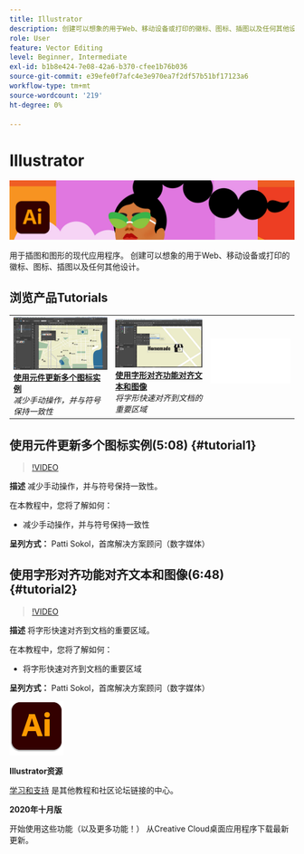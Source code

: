 ```yaml
---
title: Illustrator
description: 创建可以想象的用于Web、移动设备或打印的徽标、图标、插图以及任何其他设计
role: User
feature: Vector Editing
level: Beginner, Intermediate
exl-id: b1b8e424-7e08-42a6-b370-cfee1b76b036
source-git-commit: e39efe0f7afc4e3e970ea7f2df57b51bf17123a6
workflow-type: tm+mt
source-wordcount: '219'
ht-degree: 0%

---
```


# Illustrator

![教程主图](../assets/Illustrator.jpg)

用于插图和图形的现代应用程序。 创建可以想象的用于Web、移动设备或打印的徽标、图标、插图以及任何其他设计。

## 浏览产品Tutorials

<table style="table-layout:fixed">
<tr>
 <td>
   <a href="illustrator.md#tutorial1">
      <img alt="使用元件更新多个图标实例" src="../assets/Illustrator_symbols_sokol_thumbnail.jpg" />
   </a>
    <div>
   <a href="illustrator.md#tutorial1"><strong>使用元件更新多个图标实例</strong></a>
    </div>
    <em>减少手动操作，并与符号保持一致性</em>
    <br>
  </td>
  <td>
    <a href="illustrator.md#tutorial2">
        <img alt="使用字形对齐功能对齐文本和图像" src="../assets/illustrator_glyphAlign_sokol_thumbnail.jpg" />
    </a>
    <div>
    <a href="illustrator.md#tutorial2"><strong>使用字形对齐功能对齐文本和图像</strong></a>
    </div>
    <em>将字形快速对齐到文档的重要区域</em>
    <br>
  </td>
  <td>
    <img alt="间隔物" src="../assets/Whitespacer.png" />
    <div>
    <br>
  </td>
</tr>
</table>

## 使用元件更新多个图标实例(5:08) {#tutorial1}

>[!VIDEO](https://video.tv.adobe.com/v/326816?hidetitle=true)

**描述**
减少手动操作，并与符号保持一致性。

在本教程中，您将了解如何：
* 减少手动操作，并与符号保持一致性

**呈列方式：**
Patti Sokol，首席解决方案顾问（数字媒体）

## 使用字形对齐功能对齐文本和图像(6:48) {#tutorial2}

>[!VIDEO](https://video.tv.adobe.com/v/326817?hidetitle=true)

**描述**
将字形快速对齐到文档的重要区域。

在本教程中，您将了解如何：
* 将字形快速对齐到文档的重要区域

**呈列方式：**
Patti Sokol，首席解决方案顾问（数字媒体）

![Illustrator徽标](../assets/ai_appicon_96.png)

**Illustrator资源**

[学习和支持](https://helpx.adobe.com/support/illustrator.html) 是其他教程和社区论坛链接的中心。

**2020年十月版**

开始使用这些功能（以及更多功能！） 从Creative Cloud桌面应用程序下载最新更新。
